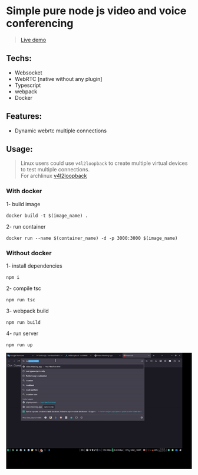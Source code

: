 # Simple pure node js video and voice conferencing
> [Live demo](https://16.16.58.75/)

## Techs:

- Websocket
- WebRTC [native without any plugin]
- Typescript
- webpack
- Docker

## Features:

- Dynamic webrtc multiple connections

## Usage:
> Linux users could use `v4l2loopback` to create multiple virtual devices to test multiple connections.<br/>
> For archlinux [v4l2loopback](https://wiki.archlinux.org/title/V4l2loopback)

### With docker

1- build image
```console
docker build -t $(image_name) .
```
2- run container
```console
docker run --name $(container_name) -d -p 3000:3000 $(image_name)
```

### Without docker

1- install dependencies
```console
npm i
```
2- compile tsc
```console
npm run tsc
```
3- webpack build
```console
npm run build
```
4- run server
```console
npm run up
```


<img src="preview.gif" width="600"/>
